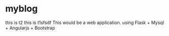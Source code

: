 # myblog
this is t2
this is t1sfsdf
This would be a web application.
using Flask + Mysql + Angularjs + Bootstrap

